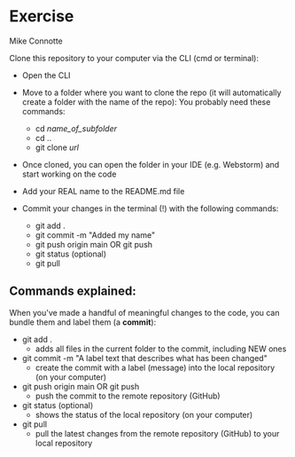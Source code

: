 # Exercise

Mike Connotte

Clone this repository to your computer via the CLI (cmd or terminal):
* Open the CLI
* Move to a folder where you want to clone the repo (it will automatically create a folder with the name of the repo):
  You probably need these commands:
  * cd *name_of_subfolder*
  * cd ..
  * git clone *url*
  
* Once cloned, you can open the folder in your IDE (e.g. Webstorm) and start working on the code
* Add your REAL name to the README.md file
* Commit your changes in the terminal (!) with the following commands:
  * git add .
  * git commit -m "Added my name"
  * git push origin main OR git push
  * git status (optional)
  * git pull


## Commands explained:
When you've made a handful of meaningful changes to the code, you can bundle them and label them (a **commit**):
* git add . 
  * adds all files in the current folder to the commit, including NEW ones
* git commit -m "A label text that describes what has been changed" 
  * create the commit with a label (message) into the local repository (on your computer)
* git push origin main     OR    git push
  * push the commit to the remote repository (GitHub)
* git status (optional)
  * shows the status of the local repository (on your computer)
* git pull 
  * pull the latest changes from the remote repository (GitHub) to your local repository
